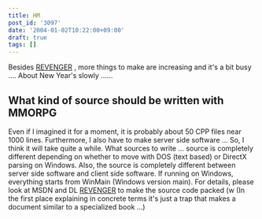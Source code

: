```yaml
---
title: HM
post_id: '3097'
date: '2004-01-02T10:22:00+09:00'
draft: true
tags: []
---
```


Besides [REVENGER](https://danmaq.com/revenger) , more things to make are increasing and it's a bit busy .... About New Year's slowly ......

## What kind of source should be written with MMORPG

Even if I imagined it for a moment, it is probably about 50 CPP files near 1000 lines. Furthermore, I also have to make server side software ... So, I think it will take quite a while. What sources to write ... source is completely different depending on whether to move with DOS (text based) or DirectX parsing on Windows. Also, the source is completely different between server side software and client side software. If running on Windows, everything starts from WinMain (Windows version main). For details, please look at MSDN and DL [REVENGER](https://danmaq.com/revenger) to make the source code packed (w (In the first place explaining in concrete terms it's just a trap that makes a document similar to a specialized book ...)
